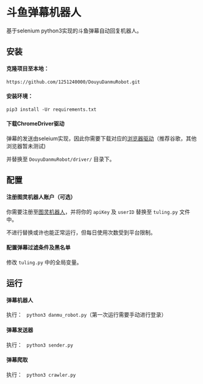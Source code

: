 # 斗鱼弹幕机器人

基于selenium python3实现的斗鱼弹幕自动回复机器人。

## 安装

#### 克隆项目至本地：

`https://github.com/1251240000/DouyuDanmuRobot.git`

#### 安装环境：

`pip3 install -Ur requirements.txt`

#### 下载ChromeDriver驱动

弹幕的发送由seleium实现，因此你需要下载对应的[浏览器驱动](http://npm.taobao.org/mirrors/chromedriver/)（推荐谷歌，其他浏览器暂未测试)

并替换至  `DouyuDanmuRobot/driver/` 目录下。


## 配置

#### 注册图灵机器人账户（可选）

你需要注册至[图灵机器人](http://www.tuling123.com/sso-web/register)，并将你的 `apiKey` 及 `userID` 替换至 `tuling.py` 文件中。

不进行替换或许也能正常运行，但每日使用次数受到平台限制。


#### 配置弹幕过滤条件及黑名单

修改 `tuling.py` 中的全局变量。


## 运行

#### 弹幕机器人

执行： ` python3 danmu_robot.py`（第一次运行需要手动进行登录）

#### 弹幕发送器

执行： ` python3 sender.py`

#### 弹幕爬取

执行： ` python3 crawler.py`

